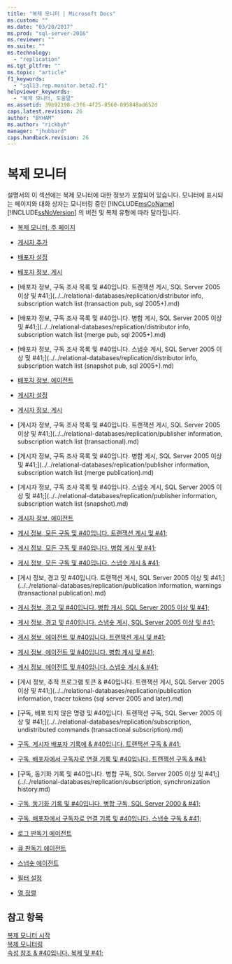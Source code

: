 ```yaml
---
title: "복제 모니터 | Microsoft Docs"
ms.custom: ""
ms.date: "03/20/2017"
ms.prod: "sql-server-2016"
ms.reviewer: ""
ms.suite: ""
ms.technology: 
  - "replication"
ms.tgt_pltfrm: ""
ms.topic: "article"
f1_keywords: 
  - "sql13.rep.monitor.beta2.f1"
helpviewer_keywords: 
  - "복제 모니터, 도움말"
ms.assetid: 39b92198-c3f6-4f25-8560-095848ad652d
caps.latest.revision: 26
author: "BYHAM"
ms.author: "rickbyh"
manager: "jhubbard"
caps.handback.revision: 26
---
```

# 복제 모니터
  설명서의 이 섹션에는 복제 모니터에 대한 정보가 포함되어 있습니다. 모니터에 표시되는 페이지와 대화 상자는 모니터링 중인 [!INCLUDE[msCoName](../../includes/msconame-md.md)] [!INCLUDE[ssNoVersion](../../includes/ssnoversion-md.md)] 의 버전 및 복제 유형에 따라 달라집니다.  
  
-   [복제 모니터, 주 페이지](../../relational-databases/replication/replication-monitor-main-page.md)  
  
-   [게시자 추가](../../relational-databases/replication/add-publisher.md)  
  
-   [배포자 설정](../../relational-databases/replication/distributor-settings.md)  
  
-   [배포자 정보, 게시](../../relational-databases/replication/distributor-information-publications.md)  
  
-   [배포자 정보, 구독 조사 목록 및 #40입니다. 트랜잭션 게시, SQL Server 2005 이상 및 #41;](../../relational-databases/replication/distributor info, subscription watch list (transaction pub, sql 2005+).md)  
  
-   [배포자 정보, 구독 조사 목록 및 #40입니다. 병합 게시, SQL Server 2005 이상 및 #41;](../../relational-databases/replication/distributor info, subscription watch list (merge pub, sql 2005+).md)  
  
-   [배포자 정보, 구독 조사 목록 및 #40입니다. 스냅숏 게시, SQL Server 2005 이상 및 #41;](../../relational-databases/replication/distributor info, subscription watch list (snapshot pub, sql 2005+).md)  
  
-   [배포자 정보, 에이전트](../../relational-databases/replication/distributor-information-agents.md)  
  
-   [게시자 설정](../../relational-databases/replication/publisher-settings.md)  
  
-   [게시자 정보, 게시](../../relational-databases/replication/publisher-information-publications.md)  
  
-   [게시자 정보, 구독 조사 목록 및 #40입니다. 트랜잭션 게시, SQL Server 2005 이상 및 #41;](../../relational-databases/replication/publisher information, subscription watch list (transactional).md)  
  
-   [게시자 정보, 구독 조사 목록 및 #40입니다. 병합 게시, SQL Server 2005 이상 및 #41;](../../relational-databases/replication/publisher information, subscription watch list (merge publication).md)  
  
-   [게시자 정보, 구독 조사 목록 및 #40입니다. 스냅숏 게시, SQL Server 2005 이상 및 #41;](../../relational-databases/replication/publisher information, subscription watch list (snapshot).md)  
  
-   [게시자 정보, 에이전트](../../relational-databases/replication/publisher-information-agents.md)  
  
-   [게시 정보, 모든 구독 및 #40입니다. 트랜잭션 게시 및 #41;](../../relational-databases/replication/publication-information-all-subscriptions-transactional-publication.md)  
  
-   [게시 정보, 모든 구독 및 #40입니다. 병합 게시 및 #41;](../../relational-databases/replication/publication-information-all-subscriptions-merge-publication.md)  
  
-   [게시 정보, 모든 구독 및 #40입니다. 스냅숏 게시 & #41;](../../relational-databases/replication/publication-information-all-subscriptions-snapshot-publication.md)  
  
-   [게시 정보, 경고 및 #40입니다. 트랜잭션 게시, SQL Server 2005 이상 및 #41;](../../relational-databases/replication/publication information, warnings (transactional publication).md)  
  
-   [게시 정보, 경고 및 #40입니다. 병합 게시, SQL Server 2005 이상 및 #41;](../../relational-databases/replication/publication-information-warnings-merge-publication-sql-server-2005-and-later.md)  
  
-   [게시 정보, 경고 및 #40입니다. 스냅숏 게시, SQL Server 2005 이상 및 #41;](../../relational-databases/replication/publication-information-warnings-snapshot-publication-sql-server-2005-and-later.md)  
  
-   [게시 정보, 에이전트 및 #40입니다. 트랜잭션 게시 및 #41;](../../relational-databases/replication/publication-information-agents-transactional-publication.md)  
  
-   [게시 정보, 에이전트 및 #40입니다. 병합 게시 및 #41;](../../relational-databases/replication/publication-information-agents-merge-publication.md)  
  
-   [게시 정보, 에이전트 및 #40입니다. 스냅숏 게시 & #41;](../../relational-databases/replication/publication-information-agents-snapshot-publication.md)  
  
-   [게시 정보, 추적 프로그램 토큰 & #40입니다. 트랜잭션 게시, SQL Server 2005 이상 및 #41;](../../relational-databases/replication/publication information, tracer tokens (sql server 2005 and later).md)  
  
-   [구독, 배포 되지 않은 명령 및 #40입니다. 트랜잭션 구독, SQL Server 2005 이상 및 #41;](../../relational-databases/replication/subscription, undistributed commands (transactional subscription).md)  
  
-   [구독, 게시자 배포자 기록에 & #40입니다. 트랜잭션 구독 & #41;](../../relational-databases/replication/subscription-publisher-to-distributor-history-transactional-subscription.md)  
  
-   [구독, 배포자에서 구독자로 연결 기록 및 #40입니다. 트랜잭션 구독 & #41;](../../relational-databases/replication/subscription-distributor-to-subscriber-history-transactional-subscription.md)  
  
-   [구독, 동기화 기록 및 #40입니다. 병합 구독, SQL Server 2005 이상 및 #41;](../../relational-databases/replication/subscription, synchronization history.md)  
  
-   [구독, 동기화 기록 및 #40입니다. 병합 구독, SQL Server 2000 & #41;](../../relational-databases/replication/subscription-synchronization-history-merge-subscription-sql-server-2000.md)  
  
-   [구독, 배포자에서 구독자로 연결 기록 및 #40입니다. 스냅숏 구독 & #41;](../../relational-databases/replication/subscription-distributor-to-subscriber-history-snapshot-subscription.md)  
  
-   [로그 판독기 에이전트](../../relational-databases/replication/log-reader-agent.md)  
  
-   [큐 판독기 에이전트](../../relational-databases/replication/queue-reader-agent.md)  
  
-   [스냅숏 에이전트](../../relational-databases/replication/snapshot-agent.md)  
  
-   [필터 설정](../../relational-databases/replication/filter-settings.md)  
  
-   [열 정렬](../../relational-databases/replication/sort-columns.md)  
  
## 참고 항목  
 [복제 모니터 시작](../../relational-databases/replication/monitor/start-the-replication-monitor.md)   
 [복제 모니터링](../../relational-databases/replication/monitor/monitoring-replication-overview.md)   
 [속성 참조 & #40입니다. 복제 및 #41;](../../relational-databases/replication/properties-reference-replication.md)  
  
  